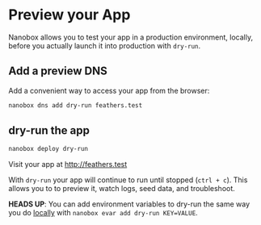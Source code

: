 # Preview your App

Nanobox allows you to test your app in a production environment, locally, before you actually launch it into production with `dry-run`.

## Add a preview DNS
Add a convenient way to access your app from the browser:

```bash
nanobox dns add dry-run feathers.test
```

## dry-run the app

```bash
nanobox deploy dry-run
```

Visit your app at <a href="http://feathers.test" target="\_blank">http://feathers.test</a>

With `dry-run` your app will continue to run until stopped (`ctrl + c`). This allows you to to preview it, watch logs, seed data, and troubleshoot.

**HEADS UP**: You can add environment variables to dry-run the same way you do [locally](/nodejs/feathers/local-evars) with `nanobox evar add dry-run KEY=VALUE`.
